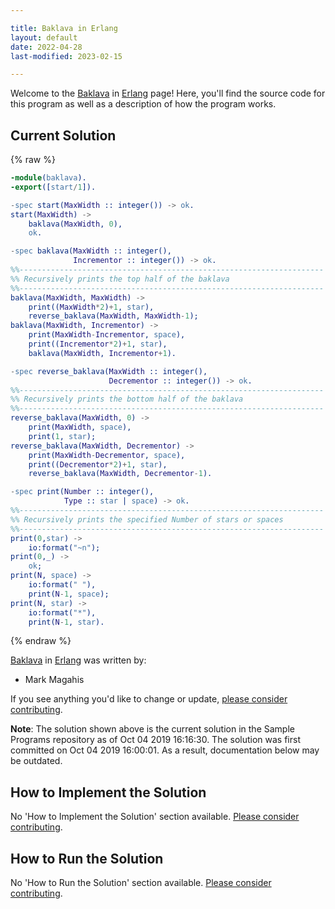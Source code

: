 ```yaml
---

title: Baklava in Erlang
layout: default
date: 2022-04-28
last-modified: 2023-02-15

---
```


Welcome to the [Baklava](https://sampleprograms.io/projects/baklava) in [Erlang](https://sampleprograms.io/languages/erlang) page! Here, you'll find the source code for this program as well as a description of how the program works.

## Current Solution

{% raw %}

```erlang
-module(baklava).
-export([start/1]).

-spec start(MaxWidth :: integer()) -> ok.
start(MaxWidth) ->
    baklava(MaxWidth, 0),
    ok.

-spec baklava(MaxWidth :: integer(),
              Incrementor :: integer()) -> ok.
%%--------------------------------------------------------------------
%% Recursively prints the top half of the baklava 
%%--------------------------------------------------------------------
baklava(MaxWidth, MaxWidth) ->
    print((MaxWidth*2)+1, star),
    reverse_baklava(MaxWidth, MaxWidth-1);
baklava(MaxWidth, Incrementor) ->
    print(MaxWidth-Incrementor, space),
    print((Incrementor*2)+1, star),
    baklava(MaxWidth, Incrementor+1).

-spec reverse_baklava(MaxWidth :: integer(),
                      Decrementor :: integer()) -> ok.
%%--------------------------------------------------------------------
%% Recursively prints the bottom half of the baklava
%%--------------------------------------------------------------------
reverse_baklava(MaxWidth, 0) ->
    print(MaxWidth, space),
    print(1, star);
reverse_baklava(MaxWidth, Decrementor) ->
    print(MaxWidth-Decrementor, space),
    print((Decrementor*2)+1, star),
    reverse_baklava(MaxWidth, Decrementor-1).

-spec print(Number :: integer(),
            Type :: star | space) -> ok.
%%--------------------------------------------------------------------
%% Recursively prints the specified Number of stars or spaces
%%--------------------------------------------------------------------
print(0,star) ->
    io:format("~n");
print(0,_) ->
    ok;
print(N, space) ->
    io:format(" "),
    print(N-1, space);
print(N, star) ->
    io:format("*"),
    print(N-1, star).
```

{% endraw %}

[Baklava](https://sampleprograms.io/projects/baklava) in [Erlang](https://sampleprograms.io/languages/erlang) was written by:

- Mark Magahis

If you see anything you'd like to change or update, [please consider contributing](https://github.com/TheRenegadeCoder/sample-programs).

**Note**: The solution shown above is the current solution in the Sample Programs repository as of Oct 04 2019 16:16:30. The solution was first committed on Oct 04 2019 16:00:01. As a result, documentation below may be outdated.

## How to Implement the Solution

No 'How to Implement the Solution' section available. [Please consider contributing](https://github.com/TheRenegadeCoder/sample-programs-website).

## How to Run the Solution

No 'How to Run the Solution' section available. [Please consider contributing](https://github.com/TheRenegadeCoder/sample-programs-website).